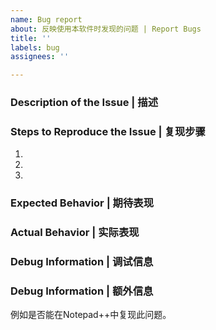 ```yaml
---
name: Bug report
about: 反映使用本软件时发现的问题 | Report Bugs
title: ''
labels: bug
assignees: ''

---
```


### Description of the Issue | 描述
<!--- Provide a more detailed description to the issue itself -->

### Steps to Reproduce the Issue | 复现步骤
<!--- Set of steps to reproduce this issue -->
1. 
2. 
3. 

### Expected Behavior | 期待表现
<!--- What did you expect to happen -->

### Actual Behavior | 实际表现
<!--- What actually happened -->

### Debug Information  | 调试信息
<!--- 从菜单->问号->调试信息中复制相关信息并粘贴至此。 |  Copy the debug info from the Application.  -->

### Debug Information  | 额外信息
例如是否能在Notepad++中复现此问题。

<!--- （ 截图 ）  -->
